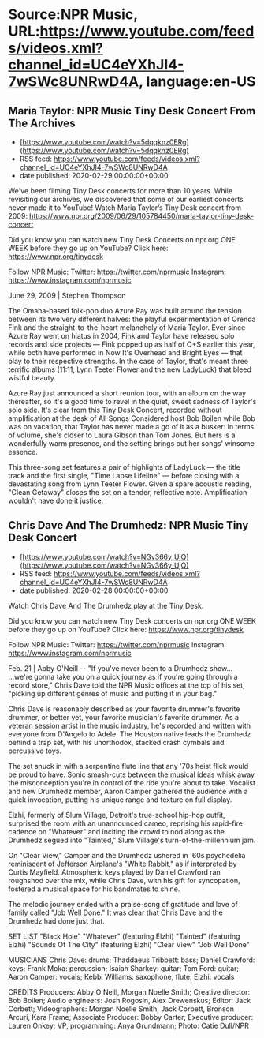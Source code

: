 # Source:NPR Music, URL:https://www.youtube.com/feeds/videos.xml?channel_id=UC4eYXhJI4-7wSWc8UNRwD4A, language:en-US

## Maria Taylor: NPR Music Tiny Desk Concert From The Archives
 - [https://www.youtube.com/watch?v=5dqqknz0ERg](https://www.youtube.com/watch?v=5dqqknz0ERg)
 - RSS feed: https://www.youtube.com/feeds/videos.xml?channel_id=UC4eYXhJI4-7wSWc8UNRwD4A
 - date published: 2020-02-29 00:00:00+00:00

We've been filming Tiny Desk concerts for more than 10 years. While revisiting our archives, we discovered that some of our earliest concerts never made it to YouTube!
Watch Maria Taylor’s Tiny Desk concert from 2009: https://www.npr.org/2009/06/29/105784450/maria-taylor-tiny-desk-concert

Did you know you can watch new Tiny Desk Concerts on npr.org ONE WEEK before they go up on YouTube? Click here: https://www.npr.org/tinydesk

Follow NPR Music:
Twitter: https://twitter.com/nprmusic
Instagram: https://www.instagram.com/nprmusic

June 29, 2009 | Stephen Thompson 

The Omaha-based folk-pop duo Azure Ray was built around the tension between its two very different halves: the playful experimentation of Orenda Fink and the straight-to-the-heart melancholy of Maria Taylor. Ever since Azure Ray went on hiatus in 2004, Fink and Taylor have released solo records and side projects — Fink popped up as half of O+S earlier this year, while both have performed in Now It's Overhead and Bright Eyes — that play to their respective strengths. In the case of Taylor, that's meant three terrific albums (11:11, Lynn Teeter Flower and the new LadyLuck) that bleed wistful beauty.

Azure Ray just announced a short reunion tour, with an album on the way thereafter, so it's a good time to revel in the quiet, sweet sadness of Taylor's solo side. It's clear from this Tiny Desk Concert, recorded without amplification at the desk of All Songs Considered host Bob Boilen while Bob was on vacation, that Taylor has never made a go of it as a busker: In terms of volume, she's closer to Laura Gibson than Tom Jones. But hers is a wonderfully warm presence, and the setting brings out her songs' winsome essence.

This three-song set features a pair of highlights of LadyLuck — the title track and the first single, "Time Lapse Lifeline" — before closing with a devastating song from Lynn Teeter Flower. Given a spare acoustic reading, "Clean Getaway" closes the set on a tender, reflective note. Amplification wouldn't have done it justice.

## Chris Dave And The Drumhedz: NPR Music Tiny Desk Concert
 - [https://www.youtube.com/watch?v=NGv366y_UjQ](https://www.youtube.com/watch?v=NGv366y_UjQ)
 - RSS feed: https://www.youtube.com/feeds/videos.xml?channel_id=UC4eYXhJI4-7wSWc8UNRwD4A
 - date published: 2020-02-28 00:00:00+00:00

Watch Chris Dave And The Drumhedz play at the Tiny Desk.

Did you know you can watch new Tiny Desk concerts on npr.org ONE WEEK before they go up on YouTube? Click here: https://www.npr.org/tinydesk

Follow NPR Music:
Twitter: https://twitter.com/nprmusic
Instagram: https://www.instagram.com/nprmusic

Feb. 21 | Abby O'Neill -- "If you've never been to a Drumhedz show... ...we're gonna take you on a quick journey as if you're going through a record store," Chris Dave told the NPR Music offices at the top of his set, "picking up different genres of music and putting it in your bag."

Chris Dave is reasonably described as your favorite drummer's favorite drummer, or better yet, your favorite musician's favorite drummer. As a veteran session artist in the music industry, he's recorded and written with everyone from D'Angelo to Adele. The Houston native leads the Drumhedz behind a trap set, with his unorthodox, stacked crash cymbals and percussive toys.

The set snuck in with a serpentine flute line that any '70s heist flick would be proud to have. Sonic smash-cuts between the musical ideas whisk away the misconception you're in control of the ride you're about to take. Vocalist and new Drumhedz member, Aaron Camper gathered the audience with a quick invocation, putting his unique range and texture on full display.

Elzhi, formerly of Slum Village, Detroit's true-school hip-hop outfit, surprised the room with an unannounced cameo, reprising his rapid-fire cadence on "Whatever" and inciting the crowd to nod along as the Drumhedz segued into "Tainted," Slum Village's turn-of-the-millennium jam.

On "Clear View," Camper and the Drumhedz ushered in '60s psychedelia reminiscent of Jefferson Airplane's "White Rabbit," as if interpreted by Curtis Mayfield. Atmospheric keys played by Daniel Crawford ran roughshod over the mix, while Chris Dave, with his gift for syncopation, fostered a musical space for his bandmates to shine.

The melodic journey ended with a praise-song of gratitude and love of family called "Job Well Done." It was clear that Chris Dave and the Drumhedz had done just that.

SET LIST
"Black Hole"
"Whatever" (featuring Elzhi)
"Tainted" (featuring Elzhi)
"Sounds Of The City" (featuring Elzhi)
"Clear View"
"Job Well Done"

MUSICIANS
Chris Dave: drums; Thaddaeus Tribbett: bass; Daniel Crawford: keys; Frank Moka: percussion; Isaiah Sharkey: guitar; Tom Ford: guitar; Aaron Camper: vocals; Kebbi Williams: saxophone, flute; Elzhi: vocals

CREDITS
Producers: Abby O'Neill, Morgan Noelle Smith; Creative director: Bob Boilen; Audio engineers: Josh Rogosin, Alex Drewenskus; Editor: Jack Corbett; Videographers: Morgan Noelle Smith, Jack Corbett, Bronson Arcuri, Kara Frame; Associate Producer: Bobby Carter; Executive producer: Lauren Onkey; VP, programming: Anya Grundmann; Photo: Catie Dull/NPR

